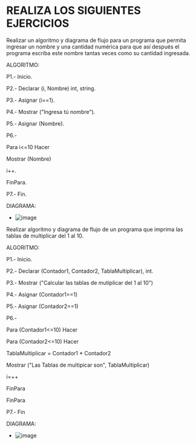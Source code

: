 # REALIZA LOS SIGUIENTES EJERCICIOS

Realizar un algoritmo y diagrama de flujo para un programa que permita ingresar un nombre y una cantidad numérica para que así después el programa escriba este nombre tantas veces como su cantidad ingresada.

ALGORITMO: 

P1.- Inicio.

P2.- Declarar (i, Nombre) int, string.

P3.- Asignar (i==1).

P4.- Mostrar ("Ingresa tú nombre").

P5.- Asignar (Nombre).

P6.- 

 Para i<=10 Hacer

   Mostrar (Nombre)
 
  i++.
 
 FinPara.
 
 P7.- Fin.
 
 DIAGRAMA:
 
 * ![image](https://user-images.githubusercontent.com/103280092/165245826-83128279-ee18-45c1-af6e-4fd474c44c7a.png)

 
 
Realizar algoritmo y diagrama de flujo de un programa que imprima las tablas de multiplicar del 1 al 10.

ALGORITMO:

P1.- Inicio.

P2.- Declarar (Contador1, Contador2, TablaMultiplicar), int.

P3.- Mostrar ("Calcular las tablas de mutiplicar del 1 al 10")

P4.- Asignar (Contador1==1)

P5.- Asignar (Contador2==1)

P6.- 

Para (Contador1<=10) Hacer
 
 Para (Contador2<=10) Hacer
  
  TablaMultiplicar = Contador1 * Contador2
  
   Mostrar ("Las Tablas de multipicar son", TablaMultiplicar)
  
   i=++
  
   FinPara
   
  FinPara
  
  P7.- Fin
  
  DIAGRAMA:
  
  * ![image](https://user-images.githubusercontent.com/103280092/165237640-9c312b25-2b1b-4f0d-b4a9-1c2f1ee48523.png)

  
  
  






